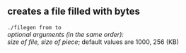 ## creates a file filled with bytes

`./filegen from to` <br />
_optional arguments (in the same order): <br />_
_size of file,_ _size of piece_; default values are 1000, 256 (KB)
